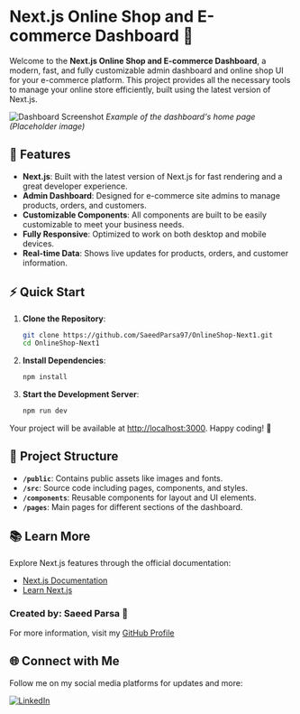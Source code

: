 # **Next.js Online Shop and E-commerce Dashboard 🚀**

Welcome to the **Next.js Online Shop and E-commerce Dashboard**, a modern, fast, and fully customizable admin dashboard and online shop UI for your e-commerce platform. This project provides all the necessary tools to manage your online store efficiently, built using the latest version of Next.js.

![Dashboard Screenshot](https://drive.google.com/file/d/1UuEsSWl4zhYVY88Qu9XFof04vgkqCCd5/view?usp=drive_link)
_Example of the dashboard's home page (Placeholder image)_

## 🌟 Features

- **Next.js**: Built with the latest version of Next.js for fast rendering and a great developer experience.
- **Admin Dashboard**: Designed for e-commerce site admins to manage products, orders, and customers.
- **Customizable Components**: All components are built to be easily customizable to meet your business needs.
- **Fully Responsive**: Optimized to work on both desktop and mobile devices.
- **Real-time Data**: Shows live updates for products, orders, and customer information.

## ⚡️ Quick Start

1. **Clone the Repository**:

   ```bash
   git clone https://github.com/SaeedParsa97/OnlineShop-Next1.git
   cd OnlineShop-Next1
   ```

2. **Install Dependencies**:

   ```bash
   npm install
   ```

3. **Start the Development Server**:

   ```bash
   npm run dev
   ```

Your project will be available at [http://localhost:3000](http://localhost:3000). Happy coding! 🎉

## 📂 Project Structure

- **`/public`**: Contains public assets like images and fonts.
- **`/src`**: Source code including pages, components, and styles.
- **`/components`**: Reusable components for layout and UI elements.
- **`/pages`**: Main pages for different sections of the dashboard.

## 📚 Learn More

Explore Next.js features through the official documentation:

- [Next.js Documentation](https://nextjs.org/docs)
- [Learn Next.js](https://nextjs.org/learn)

### Created by: **Saeed Parsa** 🌟

For more information, visit my [GitHub Profile](https://github.com/SaeedParsa97)

## 🌐 Connect with Me

Follow me on my social media platforms for updates and more:

[![LinkedIn](https://img.icons8.com/ios-filled/50/0A66C2/linkedin.png)](https://www.linkedin.com/in/saeed--parsa9776parsa9776)
